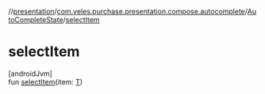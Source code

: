 //[presentation](../../../index.md)/[com.veles.purchase.presentation.compose.autocomplete](../index.md)/[AutoCompleteState](index.md)/[selectItem](select-item.md)

# selectItem

[androidJvm]\
fun [selectItem](select-item.md)(item: [T](index.md))
